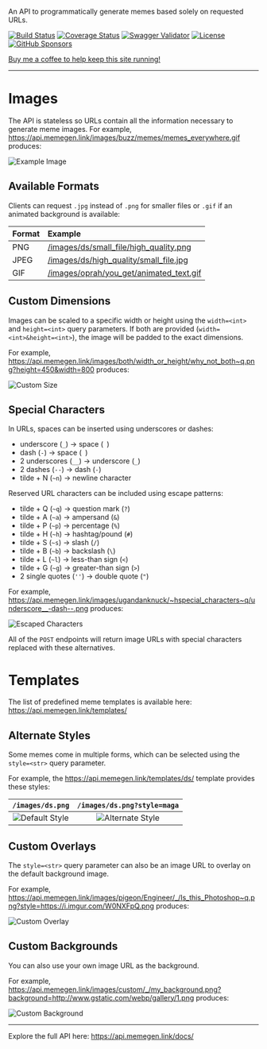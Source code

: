 An API to programmatically generate memes based solely on requested URLs.

<span class="badges"><!-- badges -->
[![Build Status](https://img.shields.io/circleci/build/github/jacebrowning/memegen)](https://circleci.com/gh/jacebrowning/memegen)
[![Coverage Status](http://img.shields.io/coveralls/jacebrowning/memegen/main.svg)](https://coveralls.io/r/jacebrowning/memegen)
[![Swagger Validator](https://img.shields.io/swagger/valid/3.0?label=docs&specUrl=https%3A%2F%2Fapi.memegen.link%2Fdocs%2Fswagger.json)](https://api.memegen.link/docs/)
[![License](https://img.shields.io/badge/license-mit-blue)](https://github.com/jacebrowning/memegen/blob/main/LICENSE.txt)
[![GitHub Sponsors](https://img.shields.io/endpoint?url=https://memecomplete.com/api/memes/badge.json)](https://github.com/sponsors/jacebrowning)
</span>

[Buy me a coffee to help keep this site running!](https://www.buymeacoffee.com/jacebrowning)

---

# Images

The API is stateless so URLs contain all the information necessary to generate meme images. For example, <https://api.memegen.link/images/buzz/memes/memes_everywhere.gif> produces:

![Example Image](https://api.memegen.link/images/buzz/memes/memes_everywhere.gif?token=icc12mvkq7hc9ysbbtxr&width=800&frames=50)

## Available Formats

Clients can request `.jpg` instead of `.png` for smaller files or `.gif` if an animated background is available:

| Format | Example                                                                                                  |
| :----- | :------------------------------------------------------------------------------------------------------- |
| PNG    | [/images/ds/small_file/high_quality.png](https://api.memegen.link/images/ds/small_file/high_quality.png) |
| JPEG   | [/images/ds/high_quality/small_file.jpg](https://api.memegen.link/images/ds/high_quality/small_file.jpg) |
| GIF    | [/images/oprah/you_get/animated_text.gif](https://api.memegen.link/oprah/you_get/animated_text.gif)      |

## Custom Dimensions

Images can be scaled to a specific width or height using the `width=<int>` and `height=<int>` query parameters. If both are provided (`width=<int>&height=<int>`), the image will be padded to the exact dimensions.

For example, <https://api.memegen.link/images/both/width_or_height/why_not_both~q.png?height=450&width=800> produces:

![Custom Size](https://api.memegen.link/images/both/width_or_height/why_not_both~q.png?height=450&width=800&token=e3ctlu471cv4k0hx698p)

## Special Characters

In URLs, spaces can be inserted using underscores or dashes:

- underscore (`_`) → space (` `)
- dash (`-`) → space (` `)
- 2 underscores (`__`) → underscore (`_`)
- 2 dashes (`--`) → dash (`-`)
- tilde + N (`~n`) → newline character

Reserved URL characters can be included using escape patterns:

- tilde + Q (`~q`) → question mark (`?`)
- tilde + A (`~a`) → ampersand (`&`)
- tilde + P (`~p`) → percentage (`%`)
- tilde + H (`~h`) → hashtag/pound (`#`)
- tilde + S (`~s`) → slash (`/`)
- tilde + B (`~b`) → backslash (`\`)
- tilde + L (`~l`) → less-than sign (`<`)
- tilde + G (`~g`) → greater-than sign (`>`)
- 2 single quotes (`''`) → double quote (`"`)

For example, <https://api.memegen.link/images/ugandanknuck/~hspecial_characters~q/underscore__-dash--.png> produces:

![Escaped Characters](https://api.memegen.link/images/ugandanknuck/~hspecial_characters~q/underscore___dash--.png?width=800&token=imyyyyk8qex6m2jz8bar)

All of the `POST` endpoints will return image URLs with special characters replaced with these alternatives.

# Templates

The list of predefined meme templates is available here: <https://api.memegen.link/templates/>

## Alternate Styles

Some memes come in multiple forms, which can be selected using the `style=<str>` query parameter.

For example, the <https://api.memegen.link/templates/ds/> template provides these styles:

|                          `/images/ds.png`                          |                           `/images/ds.png?style=maga`                           |
| :----------------------------------------------------------------: | :-----------------------------------------------------------------------------: |
| ![Default Style](https://api.memegen.link/images/ds.png?width=375) | ![Alternate Style](https://api.memegen.link/images/ds.png?width=375&style=maga) |

## Custom Overlays

The `style=<str>` query parameter can also be an image URL to overlay on the default background image.

For example, <https://api.memegen.link/images/pigeon/Engineer/_/Is_this_Photoshop~q.png?style=https://i.imgur.com/W0NXFpQ.png> produces:

![Custom Overlay](https://api.memegen.link/images/pigeon/Engineer/_/Is_this_Photoshop~q.png?style=https://i.imgur.com/W0NXFpQ.png&width=800&token=cy49tv234bu3jzgw587o)

## Custom Backgrounds

You can also use your own image URL as the background.

For example, <https://api.memegen.link/images/custom/_/my_background.png?background=http://www.gstatic.com/webp/gallery/1.png> produces:

![Custom Background](https://api.memegen.link/images/custom/_/my_background.png?background=http://www.gstatic.com/webp/gallery/1.png&width=800&token=ahby9x2nlsbk0gxdmpo5)

---

Explore the full API here: <https://api.memegen.link/docs/>
